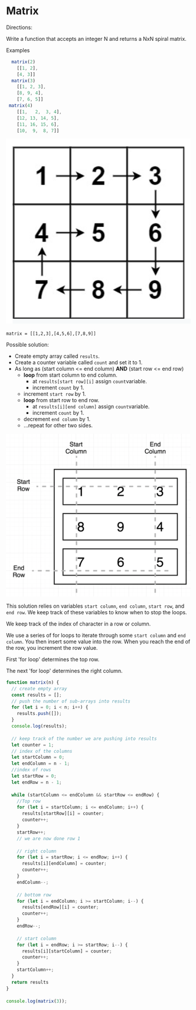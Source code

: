# Matrix

Directions:

Write a function that accepts an integer N
and returns a NxN spiral matrix.

Examples
```js
  matrix(2)
    [[1, 2],
    [4, 3]]
  matrix(3)
    [[1, 2, 3],
    [8, 9, 4],
    [7, 6, 5]]
 matrix(4)
    [[1,   2,  3, 4],
    [12, 13, 14, 5],
    [11, 16, 15, 6],
    [10,  9,  8, 7]]
```
<img src="matrix.png" alt="drawing" style="width:500px;"/>


`matrix = [[1,2,3],[4,5,6],[7,8,9]]`

Possible solution:
- Create empty array called `results`.
- Create a counter variable called `count` and set it to 1.
- As long as (start column <= end column) **AND** (start row <= end row) 
  - **loop** from start column to end column.
    - at `results[start row][i]` assign `count`variable.
    - increment `count` by 1.
  - increment `start row` by 1.
  - **loop** from start row to end row.
    - at `results[i][end column]` assign `count`variable.
    - increment `count` by 1.
  - decrement `end column` by 1.
  - ...repeat for other two sides. 

<img src="matrix2.png" alt="drawing" style="width:500px;"/>

This solution relies on variables `start column`, `end column`, `start row`, and `end row`. We keep track of these variables to know when to stop the loops.

We keep track of the index of character in a row or column.

We use a series of for loops to iterate through some `start column` and `end column`. You then insert some value into the row. When you reach the end of the row, you increment the row value. 


First 'for loop' determines the top row. 

The next 'for loop' determines the right column.

```js
function matrix(n) {
  // create empty array
  const results = [];
  // push the number of sub-arrays into results
  for (let i = 0; i < n; i++) {
    results.push([]);
  }
  console.log(results);

  // keep track of the number we are pushing into results
  let counter = 1;
  // index of the columns
  let startColumn = 0;
  let endColumn = n - 1;
  //index of rows
  let startRow = 0;
  let endRow = n - 1;

  while (startColumn <= endColumn && startRow <= endRow) {
    //Top row 
    for (let i = startColumn; i <= endColumn; i++) {
      results[startRow][i] = counter;
      counter++;
    }
    startRow++;
    // we are now done row 1
   
    // right column
    for (let i = startRow; i <= endRow; i++) {
      results[i][endColumn] = counter;
      counter++;
    }
    endColumn--;

    // bottom row
    for (let i = endColumn; i >= startColumn; i--) {
      results[endRow][i] = counter;
      counter++;
    }
    endRow--;

    // start column
    for (let i = endRow; i >= startRow; i--) {
      results[i][startColumn] = counter;
      counter++;
    }
    startColumn++;
  }
  return results
}

console.log(matrix(3));
```